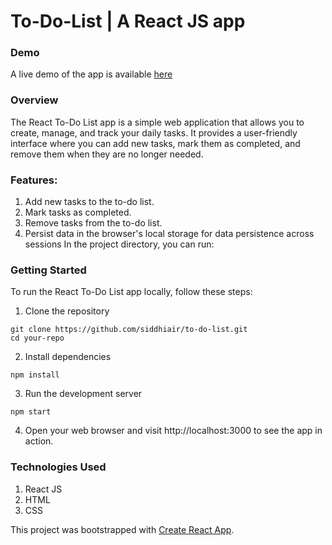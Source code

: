 # To-Do-List | A React JS app

### Demo
A live demo of the app is available [here](https://siddhiair.github.io/to-do-list/)

### Overview
The React To-Do List app is a simple web application that allows you to create, manage, and track your daily tasks. It provides a user-friendly interface where you can add new tasks, mark them as completed, and remove them when they are no longer needed.


### Features:
1. Add new tasks to the to-do list.
2. Mark tasks as completed.
3. Remove tasks from the to-do list.
4. Persist data in the browser's local storage for data persistence across sessions
In the project directory, you can run:

### Getting Started
To run the React To-Do List app locally, follow these steps:

1. Clone the repository
```
git clone https://github.com/siddhiair/to-do-list.git
cd your-repo
```
2. Install dependencies
```
npm install
```
3. Run the development server
```
npm start
```
4. Open your web browser and visit http://localhost:3000 to see the app in action.

### Technologies Used
1. React JS
2. HTML
3. CSS

This project was bootstrapped with [Create React App](https://github.com/facebook/create-react-app).